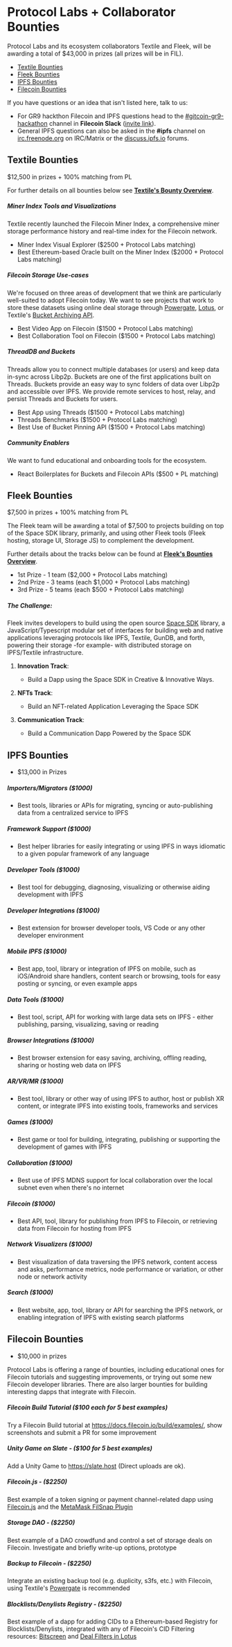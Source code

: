 
# Protocol Labs + Collaborator Bounties

Protocol Labs and its ecosystem collaborators Textile and Fleek, will be awarding a total of $43,000 in prizes (all prizes will be in FIL).

  - [Textile Bounties](#textile-bounties)
  - [Fleek Bounties](#fleek-bounties)
  - [IPFS Bounties](#ipfs-bounties)
  - [Filecoin Bounties](#filecoin-bounties)


If you have questions or an idea that isn't listed here, talk to us:

- For GR9 hackthon Filecoin and IPFS questions head to the [#gitcoin-gr9-hackathon](https://filecoinproject.slack.com/archives/C01QPJFKB5G) channel in **Filecoin Slack** ([invite link](https://filecoin.io/slack)).
- General IPFS questions can also be asked in the **#ipfs** channel on [irc.freenode.org](irc://irc.freenode.org/#ipfs) on IRC/Matrix or the [discuss.ipfs.io](https://discuss.ipfs.io) forums.

## Textile Bounties

$12,500 in prizes + 100% matching from PL

For further details on all bounties below see [**Textile's Bounty Overview**](./textile-bounties.md).

##### **Miner Index Tools and Visualizations**

Textile recently launched the Filecoin Miner Index, a comprehensive miner storage performance history and real-time index for the Filecoin network.

- Miner Index Visual Explorer ($2500 + Protocol Labs matching)
- Best Ethereum-based Oracle built on the Miner Index ($2000 + Protocol Labs matching)

##### **Filecoin Storage Use-cases**

We're focused on three areas of development that we think are particularly well-suited to adopt Filecoin today. We want to see projects that work to store these datasets using online deal storage through [Powergate](https://docs.textile.io/powergate/), [Lotus](https://docs.filecoin.io/get-started/lotus/installation/), or Textile's [Bucket Archiving API](https://docs.textile.io/buckets/archiving/).

- Best Video App on Filecoin ($1500 + Protocol Labs matching)
- Best Collaboration Tool on Filecoin ($1500 + Protocol Labs matching)

##### ThreadDB and Buckets

Threads allow you to connect multiple databases (or users) and keep data in-sync across Libp2p. Buckets are one of the first applications built on Threads. Buckets provide an easy way to sync folders of data over Libp2p and accessible over IPFS. We provide remote services to host, relay, and persist Threads and Buckets for users.

- Best App using Threads ($1500 + Protocol Labs matching)
- Threads Benchmarks ($1500 + Protocol Labs matching)
- Best Use of Bucket Pinning API ($1500 + Protocol Labs matching)

##### Community Enablers

We want to fund educational and onboarding tools for the ecosystem.

- React Boilerplates for Buckets and Filecoin APIs ($500 + PL matching)

## Fleek Bounties

$7,500 in prizes + 100% matching from PL

The Fleek team will be awarding a total of $7,500 to projects building on top of the Space SDK library, primarily, and using other Fleek tools (Fleek hosting, storage UI, Storage JS) to complement the development.

Further details about the tracks below can be found at [**Fleek's Bounties Overview**](./fleek-prizes.md).

- 1st Prize - 1 team ($2,000 + Protocol Labs matching)
- 2nd Prize - 3 teams (each $1,000 + Protocol Labs matching)
- 3rd Prize  - 5 teams (each $500 + Protocol Labs matching)

##### The Challenge:
Fleek invites developers to build using the open source [Space SDK](https://github.com/FleekHQ/space-sdk) library, a JavaScript/Typescript modular set of interfaces for building web and native applications leveraging protocols like IPFS, Textile, GunDB, and forth, powering their storage -for example- with distributed storage on IPFS/Textile infrastructure.

1) **Innovation Track**:
   - Build a Dapp using the Space SDK in Creative & Innovative Ways.

2) **NFTs Track**:
   - Build an NFT-related Application Leveraging the Space SDK

3) **Communication Track**:
   - Build a Communication Dapp Powered by the Space SDK


## IPFS Bounties

- $13,000 in Prizes

##### Importers/Migrators ($1000)
- Best tools, libraries or APIs for migrating, syncing or auto-publishing data from a centralized service to IPFS
##### Framework Support ($1000)
- Best helper libraries for easily integrating or using IPFS in ways idiomatic to a given popular framework of any language
##### Developer Tools ($1000)
- Best tool for debugging, diagnosing, visualizing or otherwise aiding development with IPFS
##### Developer Integrations ($1000)
- Best extension for browser developer tools, VS Code or any other developer environment
##### Mobile IPFS ($1000)
- Best app, tool, library or integration of IPFS on mobile, such as iOS/Android share handlers, content search or browsing, tools for easy posting or syncing, or even example apps
##### Data Tools ($1000)
- Best tool, script, API for working with large data sets on IPFS - either publishing, parsing, visualizing, saving or reading
##### Browser Integrations ($1000)
- Best browser extension for easy saving, archiving, offling reading, sharing or hosting web data on IPFS
##### AR/VR/MR ($1000)
- Best tool, library or other way of using IPFS to author, host or publish XR content, or integrate IPFS into existing tools, frameworks and services
##### Games ($1000)
- Best game or tool for building, integrating, publishing or supporting the development of games with IPFS
##### Collaboration ($1000)
- Best use of IPFS MDNS support for local collaboration over the local subnet even when there's no internet
##### Filecoin ($1000)
- Best API, tool, library for publishing from IPFS to Filecoin, or retrieving data from Filecoin for hosting from IPFS
##### Network Visualizers ($1000)
- Best visualization of data traversing the IPFS network, content access and asks, performance metrics, node performance or variation, or other node or network activity
##### Search ($1000)
- Best website, app, tool, library or API for searching the IPFS network, or enabling integration of IPFS with existing search platforms

## Filecoin Bounties

- $10,000 in prizes

Protocol Labs is offering a range of bounties, including educational ones for Filecoin tutorials and suggesting improvements, or trying out some new Filecoin developer libraries. There are also larger bounties for building interesting dapps that integrate with Filecoin.

##### Filecoin Build Tutorial ($100 each for 5 best examples)
Try a Filecoin Build tutorial at https://docs.filecoin.io/build/examples/, show screenshots and submit a PR for some improvement

##### Unity Game on Slate - ($100 for 5 best examples)
Add a Unity Game to https://slate.host (Direct uploads are ok).

##### Filecoin.js - ($2250)
Best example of a token signing or payment channel-related dapp using [Filecoin.js](https://docs.filecoin.io/build/signing-libraries/#filecoin-js) and the [MetaMask FilSnap Plugin](https://filsnap.netlify.app/)
  
##### Storage DAO - ($2250)
Best example of a DAO crowdfund and control a set of storage deals on Filecoin. Investigate and briefly write-up options, prototype

##### Backup to Filecoin - ($2250)
Integrate an existing backup tool (e.g. duplicity, s3fs, etc.) with Filecoin, using Textile's [Powergate](https://docs.textile.io/powergate/) is recommended

##### Blocklists/Denylists Registry - ($2250)
Best example of a dapp for adding CIDs to a Ethereum-based Registry for Blocklists/Denylists, integrated with any of Filecoin's CID Filtering resources: [Bitscreen](https://github.com/Murmuration-Labs/bitscreen) and [Deal Filters in Lotus](https://docs.filecoin.io/mine/lotus/miner-configuration/#using-filters-for-fine-grained-storage-and-retrieval-deal-acceptance)